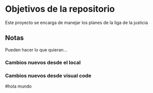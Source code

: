 # Objetivos de la repositorio

Este proyecto se encarga de manejar los planes de la liga de la justicia


## Notas
Pueden hacer lo que quieran...


### Cambios nuevos desde el local

### Cambios nuevos desde visual code


#hola mundo
